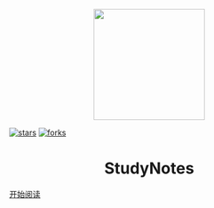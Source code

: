 <p align="center">
<img src="https://img-blog.csdnimg.cn/20200416135015667.jpg" width="200" height="200"/>
</p>

[![stars](https://badgen.net/github/stars/hncboy/StudyNotes?icon=github&color=4ab8a1)](https://github.com/CyC2018/CS-Notes) [![forks](https://badgen.net/github/forks/hncboy/StudyNotes?icon=github&color=4ab8a1)](https://github.com/CyC2018/CS-Notes)

<h1 align="center">StudyNotes</h1>


[开始阅读](README?id=coffee-java)

